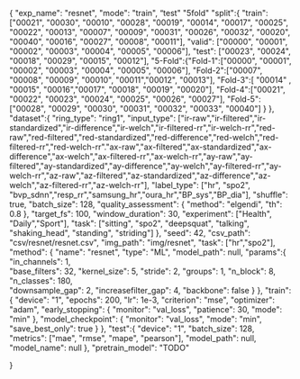 {
    "exp_name": "resnet",
    "mode": "train", “test" "5fold"
    "split":{
        "train":["00021", "00030", "00010", "00028", "00019", "00014", "00017", "00025", "00022", "00013", "00007", "00009", "00031", "00026", "00032", "00020", "00040", "00016", "00027", "00008", "00011"],
        "valid": ["00000", "00001", "00002", "00003", "00004", "00005", "00006"],
        "test": ["00023", "00024", "00018", "00029", "00015", "00012"],
        "5-Fold":{"Fold-1":["00000", "00001", "00002", "00003", "00004", "00005", "00006"],
                  "Fold-2":["00007", "00008", "00009", "00010", "00011","00012", "00013"],
                  "Fold-3":[ "00014" , "00015", "00016","00017", "00018", "00019", "00020"],
                  "Fold-4":["00021", "00022", "00023", "00024", "00025", "00026", "00027"],
                  "Fold-5":["00028", "00029", "00030", "00031", "00032", "00033", "00040"]
    }
    },
    "dataset":{
        "ring_type": "ring1",
        "input_type": ["ir-raw","ir-filtered","ir-standardized","ir-difference","ir-welch","ir-filtered-rr","ir-welch-rr","red-raw","red-filtered","red-standardized","red-difference","red-welch","red-filtered-rr","red-welch-rr"."ax-raw","ax-filtered","ax-standardized","ax-difference","ax-welch","ax-filtered-rr","ax-welch-rr","ay-raw","ay-filtered","ay-standardized","ay-difference","ay-welch","ay-filtered-rr","ay-welch-rr","az-raw","az-filtered","az-standardized","az-difference","az-welch","az-filtered-rr","az-welch-rr"],
        "label_type": ["hr", "spo2", "bvp_sdnn","resp_rr","samsung_hr","oura_hr","BP_sys","BP_dia"],
        "shuffle": true,
        "batch_size": 128,
        "quality_assessment": {
            "method": "elgendi",
            "th": 0.8
        },
        "target_fs": 100,
        "window_duration": 30,
        "experiment": ["Health", "Daily","Sport"],
        "task": ["sitting", "spo2", "deepsquat", "talking", "shaking_head", "standing", "striding"]
    },
    "seed": 42,
    "csv_path": "csv/resnet/resnet.csv",
    "img_path": "img/resnet",
    "task": ["hr","spo2"],
    "method": {
        "name": "resnet",
        "type": "ML", 
        "model_path": null,
        "params":{
            "in_channels": 1,  
            "base_filters": 32,
            "kernel_size": 5,
            "stride": 2,
            "groups": 1,
            "n_block": 8,
            "n_classes": 180,  
            "downsample_gap": 2,
            "increasefilter_gap": 4,
            "backbone": false
        }
    },
    "train":{
        "device": "1",
        "epochs": 200,
        "lr": 1e-3,
        "criterion": "mse",
        "optimizer": "adam",
        "early_stopping": {
            "monitor": "val_loss",
            "patience": 30,
            "mode": "min"
        },
        "model_checkpoint": {
            "monitor": "val_loss",
            "mode": "min",
            "save_best_only": true
        }
    },
    "test":{
        "device": "1",
        "batch_size": 128,
        "metrics": ["mae", "rmse", "mape", "pearson"],
        "model_path": null,
        "model_name": null
    },
    "pretrain_model": "TODO"

}